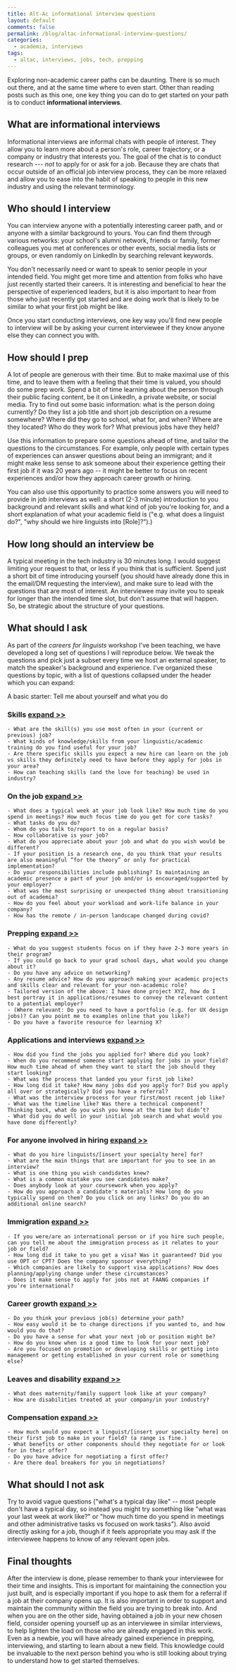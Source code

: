 ```yaml
---
title: Alt-Ac informational interview questions
layout: default
comments: false
permalink: /blog/altac-informational-interview-questions/
categories:
  - academia, interviews
tags:
  - altac, interviews, jobs, tech, prepping
---
```


<script src="/js/zepto.min.js"></script>
<script>
Zepto(function($){
	$('a').each(function(i,dt){
		var that = $(this);

		if (!that.text().match(/^expand/))
			return;
		
		// for anchors that have text 'expand >>':

		var par = that.closest('h3');
		var desc = par.next();
		
//		while (desc.last().next().length && !desc.last().next('h1,h2,h3').length) {
//			desc.push(desc.last().next());
//		}
	
		that
		.attr('href','#')
		.on('click', function() {
			desc.toggle();
			return false;
		});
		
		desc.toggle();
	});
});
</script>


Exploring non-academic career paths can be daunting. There is so much out there, and at the same time where to even start. Other than reading posts such as this one, one key thing you can do to get started on your path is to conduct **informational interviews**. 

## What are informational interviews 

Informational interviews are informal chats with people of interest. They allow you to learn more about a person's role, career trajectory, or a company or industry that interests you. The goal of the chat is to conduct research --- *not* to apply for or ask for a job. Because they are chats that occur outside of an official job interview process, they can be more relaxed and allow you to ease into the habit of speaking to people in this new industry and using the relevant terminology. 

## Who should I interview

You can interview anyone with a potentially interesting career path, and or anyone with a similar background to yours. You can find them through various networks: your school's alumni network, friends or family, former colleagues you met at conferences or other events, social media lists or groups, or even randomly on LinkedIn by searching relevant keywords. 

You don't necessarily need or want to speak to senior people in your intended field. You might get more time and attention from folks who have just recently started their careers. It is interesting and beneficial to hear the perspective of experienced leaders, but it is also important to hear from those who just recently got started and are doing work that is likely to be similar to what your first job might be like. 

Once you start conducting interviews, one key way you'll find new people to interview will be by asking your current interviewee if they know anyone else they can connect you with. 

## How should I prep

A lot of people are generous with their time. But to make maximal use of this time, and to leave them with a feeling that their time is valued, you should do some prep work. Spend a bit of time learning about the person through their public facing content, be it on LinkedIn, a private website, or social media. Try to find out some basic information: what is the person doing currently? Do they list a job title and short job description on a resume somewhere? Where did they go to school, what for, and when? Where are they located? Who do they work for? What previous jobs have they held? 

Use this information to prepare some questions ahead of time, and tailor the questions to the circumstances. For example, only people with certain types of experiences can answer questions about being an immigrant; and it might make less sense to ask someone about their experience getting their first job if it was 20 years ago -- it might be better to focus on recent experiences and/or how they approach career growth or hiring. 

You can also use this opportunity to practice some answers you will need to provide in job interviews as well: a short (2-3 minute) introduction to you background and relevant skills and what kind of job you're looking for, and a short explanation of what your academic field is ("e.g. what does a linguist do?", "why should we hire linguists into [Role]?").)

## How long should an interview be

A typical meeting in the tech industry is 30 minutes long. I would suggest limiting your request to that, or less if you think that is sufficient. Spend just a short bit of time introducing yourself (you should have already done this in the email/DM requesting the interview), and make sure to lead with the questions that are most of interest. An interviewee may invite you to speak for longer than the intended time slot, but don't assume that will happen. So, be strategic about the structure of your questions. 

## What should I ask

As part of the *careers for linguists* workshop I've been teaching, we have developed a long set of questions I will reproduce below. We tweak the questions and pick just a subset every time we host an external speaker, to match the speaker's background and experience. I've organized these questions by topic, with a list of questions collapsed under the header which you can expand: 

A basic starter: Tell me about yourself and what you do

### Skills [**expand >>**]()
    - What are the skill(s) you use most often in your (current or previous) job?
    - What kinds of knowledge/skills from your linguistic/academic training do you find useful for your job?
    - Are there specific skills you expect a new hire can learn on the job vs skills they definitely need to have before they apply for jobs in your area? 
    - How can teaching skills (and the love for teaching) be used in industry?

### On the job [**expand >>**]()
    - What does a typical week at your job look like? How much time do you spend in meetings? How much focus time do you get for core tasks? 
    - What tasks do you do? 
    - Whom do you talk to/report to on a regular basis? 
    - How collaborative is your job? 
    - What do you appreciate about your job and what do you wish would be different?
    - If your position is a research one, do you think that your results are also meaningful “for the theory” or only for practical implementation? 
    - Do your responsibilities include publishing? Is maintaining an academic presence a part of your job and/or is encouraged/supported by your employer? 
    - What was the most surprising or unexpected thing about transitioning out of academia? 
    - How do you feel about your workload and work-life balance in your company?
    - How has the remote / in-person landscape changed during covid?

### Prepping [**expand >>**]()

    - What do you suggest students focus on if they have 2-3 more years in their program?
    - If you could go back to your grad school days, what would you change about it? 
    - Do you have any advice on networking?
    - Any resume advice? How do you approach making your academic projects and skills clear and relevant for your non-academic role? 
    - Tailored version of the above: I have done project XYZ, how do I best portray it in applications/resumes to convey the relevant content to a potential employer? 
    - (Where relevant: Do you need to have a portfolio (e.g. for UX design jobs)? Can you point me to examples online that you like?)
    - Do you have a favorite resource for learning X? 

### Applications and interviews [**expand >>**]()

    - How did you find the jobs you applied for? Where did you look? 
    - When do you recommend someone start applying for jobs in your field? How much time ahead of when they want to start the job should they start looking? 
    - What was the process that landed you your first job like? 
    - How long did it take? How many jobs did you apply for? Did you apply all over or strategically? Did you have a referral? 
    - What was the interview process for your first/most recent job like? 
    - What was the timeline like? Was there a technical component? Thinking back, what do you wish you knew at the time but didn’t?
    - What did you do well in your initial job search and what would you have done differently? 

### For anyone involved in hiring [**expand >>**]()

    - What do you hire linguists/[insert your specialty here] for?
    - What are the main things that are important for you to see in an interview?
    - What is one thing you wish candidates knew? 
    - What is a common mistake you see candidates make? 
    - Does anybody look at your coursework when you apply?
    - How do you approach a candidate's materials? How long do you typically spend on them? Do you click on any links? Do you do an additional online search?  

### Immigration [**expand >>**]()

    - If you were/are an international person or if you hire such people, can you tell me about the immigration process as it relates to your job or field? 
    - How long did it take to you get a visa? Was it guaranteed? Did you use OPT or CPT? Does the company sponsor everything? 
    - Which companies are likely to support visa applications? How does planning/applying change under these circumstances? 
    - Does it make sense to apply for jobs not at FAANG companies if you’re international?

### Career growth [**expand >>**]()

    - Do you think your previous job(s) determine your path? 
    - How easy would it be to change directions if you wanted to, and how would you do that?
    - Do you have a sense for what your next job or position might be? 
    - How do you know when is a good time to look for your next job? 
    - Are you focused on promotion or developing skills or getting into management or getting established in your current role or something else? 

### Leaves and disability [**expand >>**]()

    - What does maternity/family support look like at your company? 
    - How are disabilities treated at your company/in your industry? 

### Compensation [**expand >>**]()

    - How much would you expect a linguist/[insert your specialty here] on their first job to make in your field? (a range is fine.) 
    - What benefits or other components should they negotiate for or look for in their offer? 
    - Do you have advice for negotiating a first offer? 
    - Are there deal breakers for you in negotiations? 


## What should I not ask 

Try to avoid vague questions ("what's a typical day like" -- most people don't have a typical day, so instead you might try something like "what was your last week at work like?" or "how much time do you spend in meetings  and other administrative tasks vs focused on work tasks"). Also avoid directly asking for a job, though if it feels appropriate you may ask if the interviewee happens to know of any relevant open jobs.  

## Final thoughts 

After the interview is done, please remember to thank your interviewee for their time and insights. This is important for maintaining the connection you just built, and is especially important if you hope to ask them for a referral if a job at their company opens up. It is also important in order to support and maintain the community within the field you are trying to break into. And when you are on the other side, having obtained a job in your new chosen field, consider opening yourself up as an interviewee in similar interviews, to help lighten the load on those who are already engaged in this work. Even as a newbie, you will have already gained experience in prepping, interviewing, and starting to learn about a new field. This knowledge could be invaluable to the next person behind you  who is still looking about trying to understand how to get started themselves. 
